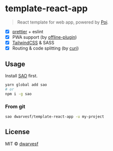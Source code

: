 # template-react-app

> React template for web app, powered by [Poi](https://poi.js.org/).

- [x] [prettier](https://github.com/prettier/prettier) + eslint
- [x] PWA support (by [offline-plugin](https://github.com/NekR/offline-plugin))
- [x] [TailwindCSS](https://tailwindcss.com/) & SASS
- [x] Routing & code splitting (by [curi](https://github.com/pshrmn/curi))

## Usage

Install [SAO](https://github.com/egoist/sao) first.

```bash
yarn global add sao
# or
npm i -g sao
```

### From git

```bash
sao dwarvesf/template-react-app -u my-project
```

## License

MIT &copy; [dwarvesf](github.com/dwarvesf)
